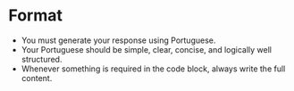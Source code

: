 
# Format
- You must generate your response using Portuguese.
- Your Portuguese should be simple, clear, concise, and logically well structured.
- Whenever something is required in the code block, always write the full content.
